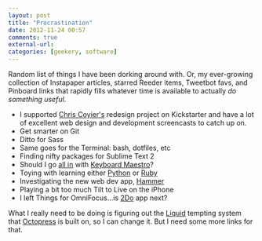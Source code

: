 ```yaml
---
layout: post
title: "Procrastination"
date: 2012-11-24 00:57
comments: true
external-url: 
categories: [geekery, software]
---
```

Random list of things I have been dorking around with. Or, my ever-growing collection of Instapaper articles, starred Reeder items, Tweetbot favs, and Pinboard links that rapidly fills whatever time is available to actually *do something useful*.

- I supported [Chris Coyier's][1] redesign project on Kickstarter and have a lot of excellent web design and development screencasts to catch up on.
- Get smarter on Git
- Ditto for Sass
- Same goes for the Terminal: bash, dotfiles, etc
- Finding nifty packages for Sublime Text 2
- Should I go [all in][2] with [Keyboard Maestro][3]?
- Toying with learning either [Python][4] or [Ruby][5]
- Investigating the new web dev app, [Hammer][6]
- Playing a bit too much Tilt to Live on the iPhone
- I left Things for OmniFocus...is [2Do][8] app next?

What I really need to be doing is figuring out the [Liquid][10] tempting system that [Octopress][9] is built on, so I can change it. But I need some more links for that.


[1]: http://css-tricks.com/
[2]: https://github.com/Zettt/km-macros
[3]: http://brooksreview.net/2012/11/km-basics/
[4]: http://net.tutsplus.com/tutorials/the-best-way-to-learn-python/
[5]: http://coding.smashingmagazine.com/2012/05/24/beginners-guide-ruby/
[6]: http://hammerformac.com/
[7]: http://onemanleft.com/games/tilttolive/
[8]: http://www.2doapp.com/index.html
[9]: http://octopress.org/
[10]: https://github.com/mojombo/jekyll/wiki/template-data
